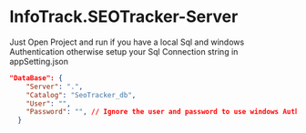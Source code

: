 # InfoTrack.SEOTracker-Server
 
 Just Open Project and run if you have a local Sql and windows Authentication otherwise setup your Sql Connection string in appSetting.json


```json
"DataBase": {
    "Server": ".",
    "Catalog": "SeoTracker_db",
    "User": "",
    "Password": "", // Ignore the user and password to use windows Authentication
  }
  ```

